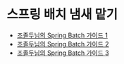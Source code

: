 # 스프링 배치 냄새 맡기

- [조졸두님의 Spring Batch 가이드 1](https://jojoldu.tistory.com/324)
- [조졸두님의 Spring Batch 가이드 2](https://jojoldu.tistory.com/325)
- [조졸두님의 Spring Batch 가이드 3](https://jojoldu.tistory.com/326)

